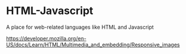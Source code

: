 # HTML-Javascript
A place for web-related languages like HTML and Javascript

https://developer.mozilla.org/en-US/docs/Learn/HTML/Multimedia_and_embedding/Responsive_images
